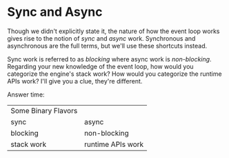 # Sync and Async

Though we didn't explicitly state it, the nature of how the event loop works gives rise to the notion of *sync* and *async* work. Synchronous and asynchronous are the full terms, but we'll use these shortcuts instead.

Sync work is referred to as *blocking* where async work is *non-blocking*. Regarding your new knowledge of the event loop, how would you categorize the engine's stack work? How would you categorize the runtime APIs work? I'll give you a clue, they're different.

Answer time:
<table>
  <tr>
    <td>Some Binary Flavors</td>
    <td></td>
  </tr>
  <tr>
    <td>sync</td>
    <td>async</td>
  </tr>
  <tr>
    <td>blocking</td>
    <td>non-blocking</td>
  </tr>
   <tr>
    <td>stack work</td>
    <td>runtime APIs work</td>
  </tr>
</table>
